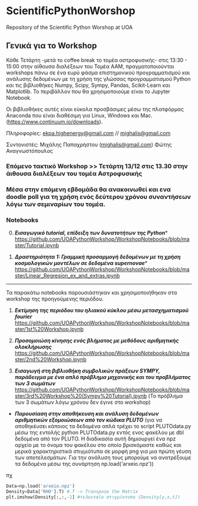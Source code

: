 # ScientificPythonWorshop
Repository of the Scientific Python Worshop at UOA

## Γενικά για το Workshop
Κάθε Τετάρτη -μετά το coffee break το τομέα αστροφυσικής- στις 13:30 - 15:00 στην αίθουσα διαλέξεων του Τομέα ΑΑΜ, πραγματοποιούνται workshops πάνω
σε ένα ευρύ φάσμα επιστημονικού προγραμματισμού και ανάλυσης δεδομένων με τη χρήση της γλώσσας προγραμματισμού Python και τις βιβλιοθήκες
Numpy, Scipy, Sympy, Pandas, Scikit-Learn και Matplotlib. Το περιβάλλον που θα χρησιμοποιούμε είναι το Jupyter Notebook.

Οι βιβλιοθήκες αυτές είναι εύκολα προσβάσιμες μέσω της πλατφόρμας Anaconda που είναι διαθέσιμη για Linux, Windows και Mac. (https://www.continuum.io/downloads).

Πληροφορίες: ekpa.highenergy@gmail.com // mighalis@gmail.com

Συντονιστές:
    Μιχάλης Παπαχρήστου (mighalis@gmail.com)
    Φώτης Αναγνωστόπουλος


### Επόμενο τακτικό Workshop >> Τετάρτη 13/12 στις 13.30 στην άιθουσα διαλέξεων του τομέα Αστροφυσικής
### Μέσα στην επόμενη εβδομάδα θα ανακοινωθεί και ενα doodle poll για τη χρήση ενός δεύτερου χρόνου συναντήσεων λόγω των σεμιναρίων του τομέα.



### Notebooks
0. ***Εισαγωγικό tutorial, επίδειξη των δυνατοτήτων της Python****
https://github.com/UOAPythonWorkshop/WorkshopNotebooks/blob/master/Tutorial.ipynb

1. ***Δραστηριότητα 1: Γραμμική προσαρμογή δεδομένων με τη χρήση κοσμολογικών μοντέλων σε δεδομένα supernovae****
https://github.com/UOAPythonWorkshop/WorkshopNotebooks/blob/master/Linear_Regresion_ex_and_extras.ipynb

----------------------
Τα παρακάτω notebooks παρουσιάστηκαν και χρησιμοποιήθηκαν στα workshop της προηγούμενης περιόδου.
1. ***Εκτίμηση της περιόδου του ηλιακού κύκλου μέσω μετασχηματισμού fourier***
https://github.com/UOAPythonWorkshop/WorkshopNotebooks/blob/master/1st%20Workshop.ipynb

2. ***Προσομοιώση κίνησης ενός βλήματος με μεθόδους αριθμητικής ολοκλήρωσης***
https://github.com/UOAPythonWorkshop/WorkshopNotebooks/blob/master/2nd%20Workshop.ipynb

3. ***Εισαγωγή στη βιβλιοθήκη συμβολικών πράξεων SYMPY, παράδειγμα με ένα απλό πρόβλημα μηχανικής και του προβλήματος των 3 σωμάτων***
https://github.com/UOAPythonWorkshop/WorkshopNotebooks/blob/master/3rd%20Workshop%20(Sympy%20Tutorial).ipynb
(Το πρόβλημα των 3 σωμάτων λόγω χρόνου δεν έγινε στο workshop)
* ***Παρουσίαση στην αποθήκευση και ανάλυση δεδομένων αριθμητικών εξομοιώσεων από τον κώδικα PLUTO***
(για να αποθηκέυσει κάποιος τα δεδομένα απλά τρέχει το script PLUTOdata.py μέσω της εντολής python PLUTOdata.py εντός ενος φακέλου με dbl δεδομένα από τον PLUTO. Η διαδικασία αυτή δημιουργεί ένα npz αρχείο με το όνομα του φακέλου στο οποίο βρισκόμαστε καθώς και μερικά χαρακτηριστικά στιγμιότυπα σε μορφή png για μια πρώτη γέυση των αποτελεσμάτων. Για την ανάλυση τους μπορούμε να ανατρέξουμε τα δεδομένα μέσω της συνάρτηση np.load('arxeio.npz'))

πχ
```python
Data=np.load('arxeio.npz')
Density=Data['RHO'].T) #.Τ -> Transpose the Matrix
plt.imshow(Density[:,:,-1] #τελευταίο στιγμίοτυπο (Density[y,x,t])
```
